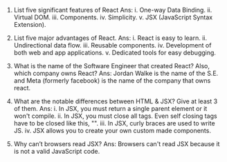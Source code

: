 1. List five significant features of React 
Ans: i. One-way Data Binding. ii. Virtual DOM. iii. Components. iv. Simplicity. v. JSX (JavaScript Syntax Extension).

2. List five major advantages of React. 
Ans: i. React is easy to learn. ii. Undirectional data flow. iii. Reusable components. iv. Development of both web and app applications. v. Dedicated tools for easy debugging.

3. What is the name of the Software Engineer that created React? Also, which company owns React? 
Ans: Jordan Walke is the name of the S.E. and Meta (formerly facebook) is the name of the company that owns react.

4. What are the notable differences between HTML & JSX? Give at least 3 of them. 
Ans: i. In JSX, you must return a single parent element or it won't compile. ii. In JSX, you must close all tags. Even self closing tags have to be closed like this, "". iii. In JSX, curly braces are used to write JS. iv. JSX allows you to create your own custom made components.

5. Why can’t browsers read JSX? 
Ans: Browsers can't read JSX because it is not a valid JavaScript code.